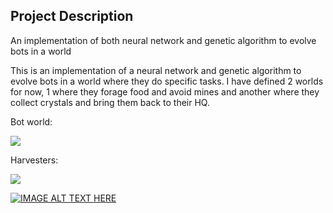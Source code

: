 ## Project Description
An implementation of both neural network and genetic algorithm to evolve bots in a world

This is an implementation of a neural network and genetic algorithm to evolve bots in a world where they do specific tasks. I have defined 2 worlds for now, 1 where they forage food and avoid mines and another where they collect crystals and bring them back to their HQ.

Bot world:

![](http://i.imgur.com/HeIJLk9.png)

Harvesters:

![](http://i.imgur.com/HTQYYF5.png)

[![IMAGE ALT TEXT HERE](http://img.youtube.com/vi/kkoy2rbj1uU/0.jpg)](http://www.youtube.com/watch?v=kkoy2rbj1uU)
